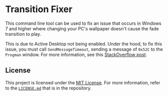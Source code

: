 # Transition Fixer

This command line tool can be used to fix an issue that occurs in Windows 7 and higher where changing your PC's wallpaper doesn't cause the fade transition to play.

This is due to Active Desktop not being enabled. Under the hood, to fix this issue, you must call `SendMessageTimeout`, sending a message of `0x52C` to the `Progman` window. For more information, see this [StackOverflow post](https://stackoverflow.com/questions/14773287/iactivedesktop-wallpaper-fade-effect-not-working-after-restart).

## License

This project is licensed under the [MIT License](https://opensource.org/licenses/MIT). For more information, refer to the [`LICENSE.md`](LICENSE.md) that is in the repository.